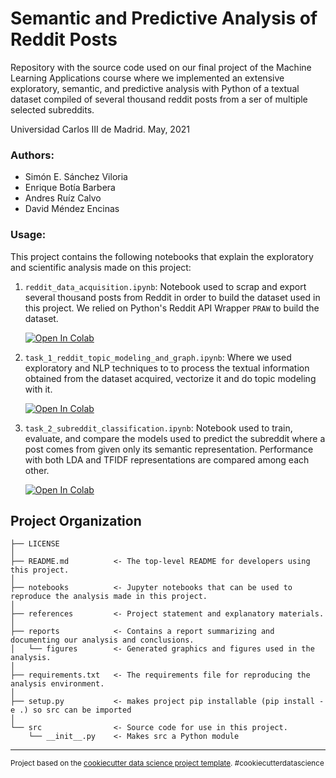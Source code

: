 Semantic and Predictive Analysis of Reddit Posts
==============================

Repository with the source code used on our final project of the Machine Learning Applications course where we implemented an extensive exploratory, semantic, and predictive analysis with Python of a textual dataset compiled of several thousand reddit posts from a ser of multiple selected subreddits. 

Universidad Carlos III de Madrid. May, 2021

### Authors:

- Simón E. Sánchez Viloria 
- Enrique Botía Barbera
- Andres Ruíz Calvo
- David Méndez Encinas

### Usage:

This project contains the following notebooks that explain the exploratory and scientific analysis made on this project:

1. `reddit_data_acquisition.ipynb`: Notebook used to scrap and export several thousand posts from Reddit in order to build the dataset used in this project. We relied on Python's Reddit API Wrapper `PRAW` to build the dataset.

    [![Open In Colab](https://colab.research.google.com/assets/colab-badge.svg)](https://colab.research.google.com/github/simonsanvil/FinalProjectMLA/blob/master/notebooks/reddit_data_acquisition.ipynb)
 
 2. `task_1_reddit_topic_modeling_and_graph.ipynb`: Where we used exploratory and NLP techniques to to process the textual information obtained from the dataset acquired, vectorize it and do topic modeling with it.

    [![Open In Colab](https://colab.research.google.com/assets/colab-badge.svg)](https://colab.research.google.com/github/simonsanvil/FinalProjectMLA/blob/master/notebooks/task_1_reddit_topic_modeling_and_graph.ipynb)
    
 3. `task_2_subreddit_classification.ipynb`: Notebook used to train, evaluate, and compare the models used to predict the subreddit where a post comes from given only its semantic representation. Performance with both LDA and TFIDF representations are compared among each other.

    [![Open In Colab](https://colab.research.google.com/assets/colab-badge.svg)](https://colab.research.google.com/github/simonsanvil/FinalProjectMLA/blob/master/notebooks/task_2_subreddit_classification.ipynb)
 


Project Organization
------------

    ├── LICENSE
    │
    ├── README.md          <- The top-level README for developers using this project.
    │
    ├── notebooks          <- Jupyter notebooks that can be used to reproduce the analysis made in this project. 
    │
    ├── references         <- Project statement and explanatory materials.
    │
    ├── reports            <- Contains a report summarizing and documenting our analysis and conclusions.
    │   └── figures        <- Generated graphics and figures used in the analysis.
    │
    ├── requirements.txt   <- The requirements file for reproducing the analysis environment.
    │
    ├── setup.py           <- makes project pip installable (pip install -e .) so src can be imported
    │
    └── src                <- Source code for use in this project.
        └── __init__.py    <- Makes src a Python module
       


--------

<p><small>Project based on the <a target="_blank" href="https://drivendata.github.io/cookiecutter-data-science/">cookiecutter data science project template</a>. #cookiecutterdatascience</small></p>
